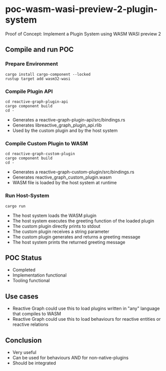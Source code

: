 # poc-wasm-wasi-preview-2-plugin-system
Proof of Concept: Implement a Plugin System using WASM WASI preview 2

## Compile and run POC

### Prepare Environment

```shell
cargo install cargo-component --locked
rustup target add wasm32-wasi
```

### Compile Plugin API

```shell
cd reactive-graph-plugin-api
cargo component build
cd -
```

* Generates a reactive-graph-plugin-api/src/bindings.rs
* Generates libreactive_graph_plugin_api.rlib
* Used by the custom plugin and by the host system

### Compile Custom Plugin to WASM

```shell
cd reactive-graph-custom-plugin
cargo component build
cd -
```

* Generates a reactive-graph-custom-plugin/src/bindings.rs
* Generates reactive_graph_custom_plugin.wasm
* WASM file is loaded by the host system at runtime

### Run Host-System

```shell
cargo run
```

* The host system loads the WASM plugin
* The host system executes the greeting function of the loaded plugin
* The custom plugin directly prints to stdout
* The custom plugin receives a string parameter
* The custom plugin generates and returns a greeting message
* The host system prints the returned greeting message

## POC Status

* Completed
* Implementation functional
* Tooling functional

## Use cases

* Reactive Graph could use this to load plugins written in "any" language that compiles to WASM
* Reactive Graph could use this to load behaviours for reactive entities or reactive relations  

## Conclusion

* Very useful
* Can be used for behaviours AND for non-native-plugins
* Should be integrated
